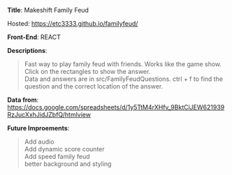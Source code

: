 <b>Title</b>: Makeshift Family Feud

Hosted: https://etc3333.github.io/familyfeud/

<b>Front-End</b>: REACT

<b>Descriptions</b>:
> Fast way to play family feud with friends. Works like the game show. <br>
> Click on the rectangles to show the answer. <br>
> Data and answers are in src/FamilyFeudQuestions. ctrl + f to find the question and the correct location of the answer. <br>

<b>Data from</b>: https://docs.google.com/spreadsheets/d/1y5TtM4rXHfv_9BktCiJEW621939RzJucXxhJidJZbfQ/htmlview

<b>Future Improements</b>:
> Add audio <br>
> Add dynamic score counter <br>
> Add speed family feud <br>
> better background and styling <br>